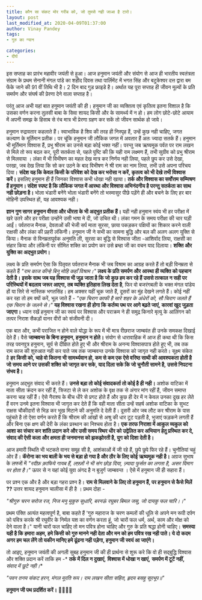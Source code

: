 ```yaml
---
title: कौन सा संकट मोर गरीब को, जो तुमसे नही जाआ है टारो।
layout: post
last_modified_at: 2020-04-09T01:37:00
author: Vinay Pandey
tags:
- गुरु का ग्यान

categories:
- दीर्घ
---
```

इस सप्ताह का प्रारंभ  महावीर जयंती से हुआ।  आज हनुमान जयंती और संयोग से आज ही भारतीय स्वतंत्रता संग्राम के प्रथम सेनानी मंगल पांडे का शहीद दिवस तथा पार्लिमेंट में भगत सिंह और बटुकेश्वर दत्त द्वारा बम फेंके जाने की 91 वीं तिथि भी है। 2 दिन बाद गुड फ्राइडे है। अर्थात यह पूरा सप्ताह ही जीवन मूल्यों के प्रति समर्पण और संघर्ष की प्रेरणा देने वाला सप्ताह है।

परंतु आज अभी यहां बात हनुमान जयंती की ही। हनुमान जी का व्यक्तित्व एवं कृतित्व इतना विशाल है कि उसका वर्णन करना तुलसी बाबा के सिवा शायद किसी और के सामर्थ्य में न हो।  हम लोग छोटे-छोटे आयाम में अपनी समझ के हिसाब से रंच मात्र भी प्रेरणा ग्रहण कर सकें तो जीवन सार्थक हो जावे। 

हनुमान रुद्रावतार कहलाते हैं। स्वाभाविक है शिव की तरह ही निस्पृह हैं, उन्हें कुछ नही चाहिए, जगत कल्याण के मूर्तिमान प्रतीक। पर चूंकि हनुमान जी लौकिक जगत में अवतार हैं अतः ज्यादा सतर्क हैं। हनुमान भी मूर्तिमान विश्वास हैं, प्रभु श्रीराम का उनसे बड़ा कोई भक्त नहीं। परन्तु जब ऋष्यमूक पर्वत पर राम लखन से मिले तो रूप बदल कर, पूरी सतर्कता से, पहले पुष्टि की क़ि यही राम लक्ष्मण हैं, तभी सुग्रीव को प्रभु श्रीराम से मिलवाया । लंका में भी विभीषण का महल देख मात्र कर निर्णय नही लिया, पहले छुप कर उसे देखा, परखा, जब देख लिया कि सो कर उठने के बाद विभीषण ने श्री राम का नाम लिया, तभी उसे अपना परिचय दिया। **संदेश यह कि केवल किसी के परिवेश को देख कर भरोसा न करें, कृतत्व को भी देखे तभी विश्वास करें।** इसलिए हनुमान ही हैं जिनका विश्वास कभी धोखा नही खाया। **तर्क और विश्वास का सर्वोत्तम सम्मिश्रण हैं हनुमान। संदेश स्पष्ट है कि लौकिक जगत में आस्था और विश्वास अभिनंदनीय है परन्तु सतर्कता का साथ नही छोड़ना है।** भोला भंडारी बनेंगे भोला भंडारी  बनेंगे तो भस्मासुर पीछे पड़ेंगे ही और बचने के लिए हर बार मोहिनी उपस्थित हों, यह आवश्यक नही। 

**ज्ञान गुण सागर हनुमान वीरता और धीरता के भी अद्भुत प्रतीक हैं।** यही नही हनुमान स्वंय भी हर परीक्षा में खरे उतरे और हर परीक्षा उन्होंने उसी भाषा मे दी, जो उचित थी। लंका  गमन के समय परीक्षा की चार घड़ी आईं। पर्वतराज मैनाक, देवताओं की भेजी सर्प माता सुरसा, छाया पकड़कर पक्षियों का शिकार करने वाली राक्षसी और लंका की प्रहरी लंकिनी। हनुमान जी ने सभी का सामना बुद्धि और बल की अलग अलग युक्ति से किया। मैनाक से विनम्रतापूर्वक अनुमति ली, सुरसा का बुद्धि से विश्वास जीता -आशिर्वाद लिया, राक्षसी का संहार किया और लंकिनी पर सीमित शक्ति का प्रयोग कर उसे ब्रम्हा जी का वचन याद दिलाया। **शक्ति और युक्ति का अद्भुत प्रयोग।**

लक्ष्य के प्रति समर्पण ऐसा कि पितृवत पर्वतराज मैनाक भी जब विश्राम का आग्रह करते हैं तो बड़ी विनम्रता से कहते हैं *"राम काज कीन्हे बिनु मोहि कहाँ विश्राम।"* **लक्ष्य के प्रति समर्पण और आस्था ही व्यक्ति को पहचान देती है। इसके साथ जब यह विश्वास भी जुड़ जाता है कि जो कुछ हम कर रहे हैं उससे तत्काल न सही पर परिस्थियों में बदलाव जरूर आएगा, तब व्यक्ति इतिहास लिख देता है**, फिर वो बजरंगबली के भक्त मंगल पांडेय हों या सिरे से नास्तिक भगतसिंह। हम अक्सर यहीं चूक जाते हैं, दूसरों का मुंह देखने लगते हैं। कोई नहीं कर रहा तो हम क्यों करें, भूल जाते हैं - 
*"एक चिराग काफी है सारे शहर के अंधेरों को,*
*सौ चिराग जलते हैं एक चिराग के जलने से।"*
**यह विश्वास रखना ही होगा कि कर्तव्य पथ पर आगे बढ़ते जाएं, कारवां खुद जुड़ता जाएगा।** ध्यान रखें हनुमान जी का स्वयं पर विश्वास और पराक्रम ने ही समुद्र किनारे मृत्यु के आलिंगन को तत्पर निराश सैकड़ों वानर वीरों को संजीवनी दी।

एक बात और, कभी पराजित न होने वाले योद्धा के रूप में भी मात्र रीछराज जाम्बवंत ही उनके समकक्ष दिखाई देते हैं। वैसे **जाम्बवन्त के बिना हनुमान, हनुमान न होते।** संयोग से धारावाहिक में आज ही कथा थी कि किस तरह पवनपुत्र हनुमान, सूर्य से दीक्षित होते हुए भी और श्रीराम के अनन्य विश्वासपात्र होते हुए भी, तब तक राम काज की शुरुआत नही कर पाते जब तक जाम्बवन्त उनके विश्वास को जागृत नही करते। सूक्ष्म संकेत है **हर किसी को, चाहे वो कितना भी सामर्थ्यवान हो, कम से कम एक ऐसे वरिष्ठ साथी की आवश्यकता होती है जो समय आने पर उसकी शक्ति को जागृत कर सके, याद दिला सके कि जो चुनौती सामने है, उससे निपटना संभव है।** 

हनुमान अद्भुत संवाद भी करते हैं। **उनसे बड़ा तो कोई संवादकर्ता तो कोई है ही नही।** अशोक वाटिका में माता सीता क्रंदन कर रहीं हैं, त्रिजटा से ले कर अशोक के वृक्ष तक से अंगार मांग रहीं हैं, जीवन समाप्त करना चाह रहीं हैं। ऐसे नैराश्य के बीच धीरे से प्रगट होते हैं और कुछ ही देर में न केवल उनका दुख हर लेते हैं वरन उनमे इतना विश्वास भी जागृत कर देते हैं कि वही माता सीता उन्हें सहर्ष अशोक वाटिका के सुभट राक्षस चौकीदारों से भिड़ कर भूख मिटाने की अनुमति दे देती हैं। दूसरी ओर जब लौट कर श्रीराम के पास पहुंचते है तो ऐसा वर्णन करते हैं कि श्रीराम की आंखों से अश्रु की धार टूट पड़ती है, भुजाएं फड़कने लगती हैं और बिना एक क्षण की देरी के लंका प्रस्थान का निश्चय होता है। **एक तरफ निराशा में आकुल व्यकुल को आशा का संचार कर शांति प्रदान करे और उसी समय स्थिर धीर को उद्वेलित कर अभियान हेतु प्रस्थित कर दे, संवाद की ऐसी कला और क्षमता ही जनमानस को झकझोरती है, युग को दिशा देती है।**

आज हमारी स्थिति भी भटकते वानर समूह सी है, आशंकाओं में जी रहे हैं, छुपे छुपे फिर रहे हैं। चुनौतियां चहुं ओर हैं। **कॅरोना का भय बाली के भय से बड़ा हो गया है और ठौर के लिए कोई ऋष्यमूक नही है।** अग्रज सुभाष के लफ्जों में 
*"रदीफ़ क़ाफिये गायब हैं, लफ़्ज़ों ने भी संग छोड़ दिया,*
*ज़्यादा फुर्सत का लगता है, असर दिमाग पर होता है।"*
ऊपर से न यहां कोई युवा अंगद है न बुजुर्ग जाम्बवन्त । ऐसे में हनुमान जी ही सहारा हैं। 

पर प्रश्न एक और है और बड़ा गहरा प्रश्न है। **राम से मिलवाने के लिए तो हनुमान हैं, पर हनुमान से कैसे मिलें  ??**  उत्तर शायद हनुमान चालीसा में ही है । प्रथम दोहा -

*"श्रीगुरु चरन सरोज रज, निज मनु मुकुरु सुधारि,*
*बरनऊं रघुबर बिमल जसु, जो दायकु फल चारि।।*" 

प्रथम पंक्ति अत्यंत महत्वपूर्ण है, बाबा कहते हैं 'गुरु महाराज के चरण कमलों की धूलि से अपने मन रूपी दर्पण को पवित्र करके श्री रघुवीर के निर्मल यश का वर्णन करता हूं, जो चारों फल धर्म, अर्थ, काम और मोक्ष को देने वाला है।" यानी चारों फल चाहिए तो मन पवित्र होना चाहिए और गुरु के प्रति श्रद्धा होनी चाहिए। **समस्या यही है कि हमारा अहम, हमे  किसी को गुरु मानने नही देता और मन को हम पवित्र रख नही पाते। ये दो कदम अगर हम चल लेंगे तो यकीन मानिए हमे ढूंढना नही पड़ेगा, हनुमान जी स्वयं आ जाएंगे।**

तो आइए, हनुमान जयंती की अगली सुबह हनुमान जी की ही प्रार्थना से शुरू करे कि वो ही सद्बुद्धि विश्वास और शक्ति प्रदान करें ताकि हम -*
**तर्क में दिल न दुखाएं,**
**विश्वास में धोखा न खाएं,**
**समर्पण में टूटें नहीं,**
*संवाद में छूटे नही।**

*"पवन तनय संकट हरन, मंगल मूरति रूप।*
*राम लखन सीता सहित, हृदय बसहु सूरभूप॥"*

**हनुमान जी पथ प्रदर्शित करें।**
🙏🌷🌷🙏



